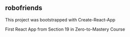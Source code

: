 ## robofriends

This project was bootstrapped with Create-React-App

First React App from Section 19 in Zero-to-Mastery Course
